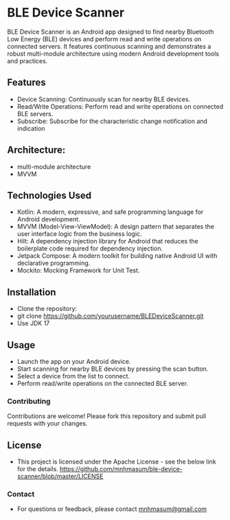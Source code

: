 # BLE Device Scanner
BLE Device Scanner is an Android app designed to find nearby Bluetooth Low Energy (BLE) devices and perform read and write operations on connected servers. It features continuous scanning and demonstrates a robust multi-module architecture using modern Android development tools and practices.

## Features
- Device Scanning: Continuously scan for nearby BLE devices.
- Read/Write Operations: Perform read and write operations on connected BLE servers.
- Subscribe: Subscribe for the characteristic change notification and indication

## Architecture: 
- multi-module architecture
- MVVM

## Technologies Used
- Kotlin: A modern, expressive, and safe programming language for Android development.
- MVVM (Model-View-ViewModel): A design pattern that separates the user interface logic from the business logic.
- Hilt: A dependency injection library for Android that reduces the boilerplate code required for dependency injection.
- Jetpack Compose: A modern toolkit for building native Android UI with declarative programming.
- Mockito: Mocking Framework for Unit Test.

## Installation
- Clone the repository:
- git clone https://github.com/yourusername/BLEDeviceScanner.git
- Use JDK 17

## Usage
* Launch the app on your Android device.
* Start scanning for nearby BLE devices by pressing the scan button.
* Select a device from the list to connect.
* Perform read/write operations on the connected BLE server.

### Contributing
Contributions are welcome! Please fork this repository and submit pull requests with your changes.

## License
- This project is licensed under the Apache License - see the below link for the details.
https://github.com/mnhmasum/ble-device-scanner/blob/master/LICENSE

### Contact
- For questions or feedback, please contact mnhmasum@gmail.com
